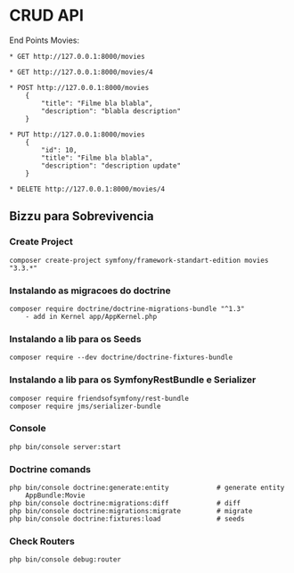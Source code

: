 CRUD API
========================


End Points Movies:

    * GET http://127.0.0.1:8000/movies

    * GET http://127.0.0.1:8000/movies/4

    * POST http://127.0.0.1:8000/movies
        {
            "title": "Filme bla blabla",
            "description": "blabla description"
        }

    * PUT http://127.0.0.1:8000/movies
        {
            "id": 10,
            "title": "Filme bla blabla",
            "description": "description update"
        }

    * DELETE http://127.0.0.1:8000/movies/4



## Bizzu para Sobrevivencia


### Create Project
	composer create-project symfony/framework-standart-edition movies "3.3.*"


### Instalando as migracoes do doctrine
	composer require doctrine/doctrine-migrations-bundle "^1.3"
		- add in Kernel app/AppKernel.php


### Instalando a lib para os Seeds
	composer require --dev doctrine/doctrine-fixtures-bundle


### Instalando a lib para os SymfonyRestBundle e Serializer
	composer require friendsofsymfony/rest-bundle
	composer require jms/serializer-bundle


### Console
    php bin/console server:start


### Doctrine comands
    php bin/console doctrine:generate:entity 			# generate entity
        AppBundle:Movie
    php bin/console doctrine:migrations:diff 			# diff
    php bin/console doctrine:migrations:migrate 		# migrate
    php bin/console doctrine:fixtures:load              # seeds


### Check Routers
    php bin/console debug:router